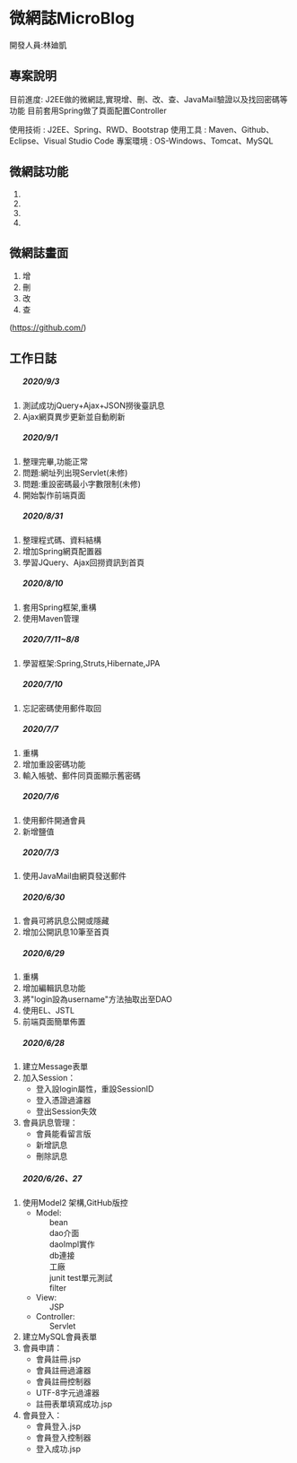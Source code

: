 # 微網誌MicroBlog 

開發人員:林廸凱

## 專案說明 ##
目前進度:
J2EE做的微網誌,實現增、刪、改、查、JavaMail驗證以及找回密碼等功能
目前套用Spring做了頁面配置Controller 

使用技術 :
J2EE、Spring、RWD、Bootstrap
使用工具 : 
Maven、Github、Eclipse、Visual Studio Code
專案環境 : 
OS-Windows、Tomcat、MySQL


## 微網誌功能 ##
1.	
2.	
3.	
4.
## 微網誌畫面 ##

1.	增
2.	刪
3.	改
4.	查

(https://github.com/)


## 工作日誌 ##

<ol><h5>2020/9/3</h5>
	<li>測試成功jQuery+Ajax+JSON撈後臺訊息</li>
	<li>Ajax網頁異步更新並自動刷新</li>
</ol>
<ol><h5>2020/9/1</h5>
	<li>整理完畢,功能正常</li>
	<li>問題:網址列出現Servlet(未修)</li>
	<li>問題:重設密碼最小字數限制(未修)</li>
	<li>開始製作前端頁面</li>
</ol>
<ol><h5>2020/8/31</h5>
	<li>整理程式碼、資料結構</li>
	<li>增加Spring網頁配置器</li>
	<li>學習JQuery、Ajax回撈資訊到首頁</li>
</ol>
<ol><h5>2020/8/10</h5>
		<li>套用Spring框架,重構</li>
		<li>使用Maven管理</li>
	</ol>
	<ol><h5>2020/7/11~8/8</h5>
		<li>學習框架:Spring,Struts,Hibernate,JPA</li>
	</ol>
	<ol><h5>2020/7/10</h5>
		<li>忘記密碼使用郵件取回</li>
	</ol>
	<ol><h5>2020/7/7</h5>
		<li>重構</li>
		<li>增加重設密碼功能</li>
		<li>輸入帳號、郵件同頁面顯示舊密碼</li>
	</ol>
	<ol><h5>2020/7/6</h5>
		<li>使用郵件開通會員</li>
		<li>新增鹽值</li>
	</ol>
	<ol><h5>2020/7/3</h5>
		<li>使用JavaMail由網頁發送郵件</li>
	</ol>
	<ol><h5>2020/6/30</h5>
		<li>會員可將訊息公開或隱藏</li>
		<li>增加公開訊息10筆至首頁</li>
	</ol>
	<ol><h5>2020/6/29</h5>
		<li>重構</li>
		<li>增加編輯訊息功能</li>
		<li>將"login設為username"方法抽取出至DAO</li>
		<li>使用EL、JSTL</li>
		<li>前端頁面簡單佈置</li>
	</ol>
	<ol><h5>2020/6/28</h5>
		<li>建立Message表單</li>
		<li>加入Session：
			<ul>
				<li>登入設login屬性，重設SessionID</li>
				<li>登入憑證過濾器</li>
				<li>登出Session失效</li>
			</ul>
		</li>
				<li>會員訊息管理：
			<ul>
				<li>會員能看留言版</li>
				<li>新增訊息</li>
				<li>刪除訊息</li>		
			</ul>
		</li>
	</ol>
	<ol><h5>2020/6/26、27</h5>
		<li>使用Model2 架構,GitHub版控
			<ul>
				<li>Model:
					<ul>bean</ul>
					<ul>dao介面</ul>
					<ul>daoImpl實作</ul>
					<ul>db連接</ul>
					<ul>工廠</ul>
					<ul>junit test單元測試</ul>
					<ul>filter</ul>
				</li>
				<li>View:
					<ul>JSP</ul>
				</li>
				<li>Controller:
					<ul>Servlet</ul>
				</li>
			</ul>
		</li>
		<li>建立MySQL會員表單</li>
		<li>會員申請：
			<ul>
				<li>會員註冊.jsp</li>
				<li>會員註冊過濾器</li>
				<li>會員註冊控制器</li>
				<li>UTF-8字元過濾器</li>
				<li>註冊表單填寫成功.jsp</li>
			</ul>
		</li>
				<li>會員登入：
			<ul>
				<li>會員登入.jsp</li>
				<li>會員登入控制器</li>		
				<li>登入成功.jsp</li>
			</ul>
		</li>
	</ol>
	